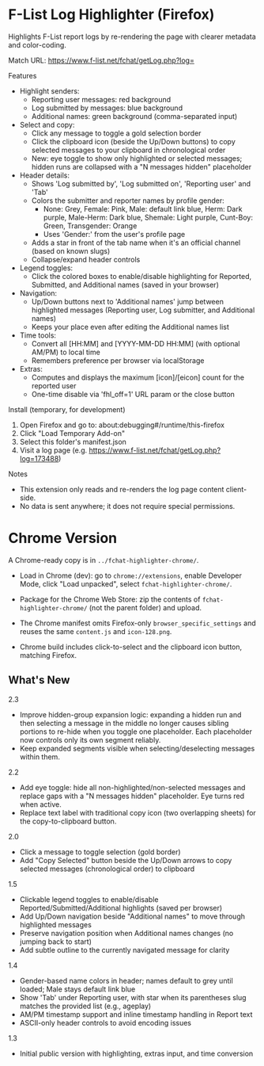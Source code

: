 F-List Log Highlighter (Firefox)
================================

Highlights F-List report logs by re-rendering the page with clearer metadata and color-coding.

Match URL: https://www.f-list.net/fchat/getLog.php?log=<id>

Features
- Highlight senders:
  - Reporting user messages: red background
  - Log submitted by messages: blue background
  - Additional names: green background (comma-separated input)
- Select and copy:
  - Click any message to toggle a gold selection border
  - Click the clipboard icon (beside the Up/Down buttons) to copy selected messages to your clipboard in chronological order
  - New: eye toggle to show only highlighted or selected messages; hidden runs are collapsed with a "N messages hidden" placeholder
- Header details:
  - Shows 'Log submitted by', 'Log submitted on', 'Reporting user' and 'Tab'
  - Colors the submitter and reporter names by profile gender:
    - None: Grey, Female: Pink, Male: default link blue, Herm: Dark purple, Male-Herm: Dark blue, Shemale: Light purple, Cunt-Boy: Green, Transgender: Orange
    - Uses 'Gender:' from the user's profile page
  - Adds a star in front of the tab name when it's an official channel (based on known slugs)
  - Collapse/expand header controls
- Legend toggles:
  - Click the colored boxes to enable/disable highlighting for Reported, Submitted, and Additional names (saved in your browser)
- Navigation:
  - Up/Down buttons next to 'Additional names' jump between highlighted messages (Reporting user, Log submitter, and Additional names)
  - Keeps your place even after editing the Additional names list
- Time tools:
  - Convert all [HH:MM] and [YYYY-MM-DD HH:MM] (with optional AM/PM) to local time
  - Remembers preference per browser via localStorage
- Extras:
  - Computes and displays the maximum [icon]/[eicon] count for the reported user
  - One-time disable via 'fhl_off=1' URL param or the close button

Install (temporary, for development)
1) Open Firefox and go to: about:debugging#/runtime/this-firefox
2) Click "Load Temporary Add-on"
3) Select this folder's manifest.json
4) Visit a log page (e.g. https://www.f-list.net/fchat/getLog.php?log=173488)

Notes
- This extension only reads and re-renders the log page content client-side.
- No data is sent anywhere; it does not require special permissions.


Chrome Version
==============
A Chrome-ready copy is in `../fchat-highlighter-chrome/`.

- Load in Chrome (dev): go to `chrome://extensions`, enable Developer Mode, click "Load unpacked", select `fchat-highlighter-chrome/`.
- Package for the Chrome Web Store: zip the contents of `fchat-highlighter-chrome/` (not the parent folder) and upload.
- The Chrome manifest omits Firefox-only `browser_specific_settings` and reuses the same `content.js` and `icon-128.png`.

- Chrome build includes click-to-select and the clipboard icon button, matching Firefox.


What's New
----------
2.3
- Improve hidden-group expansion logic: expanding a hidden run and then selecting a message in the middle no longer causes sibling portions to re-hide when you toggle one placeholder. Each placeholder now controls only its own segment reliably.
- Keep expanded segments visible when selecting/deselecting messages within them.

2.2
- Add eye toggle: hide all non-highlighted/non-selected messages and replace gaps with a "N messages hidden" placeholder. Eye turns red when active.
- Replace text label with traditional copy icon (two overlapping sheets) for the copy-to-clipboard button.

2.0
- Click a message to toggle selection (gold border)
- Add "Copy Selected" button beside the Up/Down arrows to copy selected messages (chronological order) to clipboard

1.5
- Clickable legend toggles to enable/disable Reported/Submitted/Additional highlights (saved per browser)
- Add Up/Down navigation beside "Additional names" to move through highlighted messages
- Preserve navigation position when Additional names changes (no jumping back to start)
- Add subtle outline to the currently navigated message for clarity

1.4
- Gender-based name colors in header; names default to grey until loaded; Male stays default link blue
- Show 'Tab' under Reporting user, with star when its parentheses slug matches the provided list (e.g., ageplay)
- AM/PM timestamp support and inline timestamp handling in Report text
- ASCII-only header controls to avoid encoding issues

1.3
- Initial public version with highlighting, extras input, and time conversion
